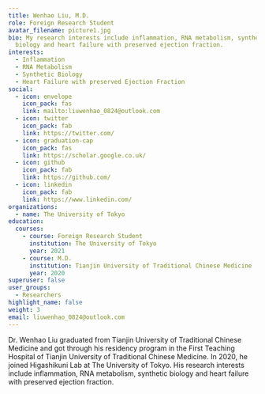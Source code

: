 ```yaml
---
title: Wenhao Liu, M.D.
role: Foreign Research Student
avatar_filename: picture1.jpg
bio: My research interests include inflammation, RNA metabolism, synthetic
  biology and heart failure with preserved ejection fraction.
interests:
  - Inflammation
  - RNA Metabolism
  - Synthetic Biology
  - Heart Failure with preserved Ejection Fraction
social:
  - icon: envelope
    icon_pack: fas
    link: mailto:liuwenhao_0824@outlook.com
  - icon: twitter
    icon_pack: fab
    link: https://twitter.com/
  - icon: graduation-cap
    icon_pack: fas
    link: https://scholar.google.co.uk/
  - icon: github
    icon_pack: fab
    link: https://github.com/
  - icon: linkedin
    icon_pack: fab
    link: https://www.linkedin.com/
organizations:
  - name: The University of Tokyo
education:
  courses:
    - course: Foreign Research Student
      institution: The University of Tokyo
      year: 2021
    - course: M.D.
      institution: Tianjin University of Traditional Chinese Medicine
      year: 2020
superuser: false
user_groups:
  - Researchers
highlight_name: false
weight: 3
email: liuwenhao_0824@outlook.com
---
```

Dr. Wenhao Liu graduated from Tianjin University of Traditional Chinese Medicine and got through his residency program in the First Teaching Hospital of Tianjin University of Traditional Chinese Medicine. In 2020, he joined Higashikuni Lab at The University of Tokyo. His research interests include inflammation, RNA metabolism, synthetic biology and heart failure with preserved ejection fraction.
